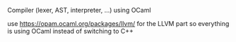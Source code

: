 Compiler (lexer, AST, interpreter, ...) using OCaml

use https://opam.ocaml.org/packages/llvm/ for the LLVM part so everything is using OCaml instead of switching to C++